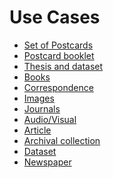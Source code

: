 # Use Cases

* [Set of Postcards](postcards.md)
* [Postcard booklet](postcard_booklet.md)
* [Thesis and dataset](thesis_and_dataset.md)
* [Books]()
* [Correspondence]()
* [Images]()
* [Journals]()
* [Audio/Visual]()
* [Article]()
* [Archival collection]()
* [Dataset]()
* [Newspaper]()
